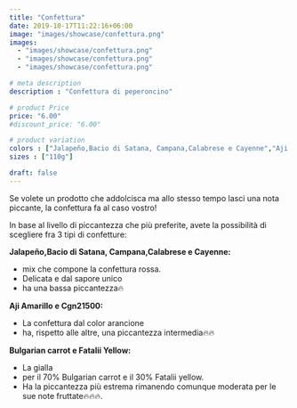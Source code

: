 ```yaml
---
title: "Confettura"
date: 2019-10-17T11:22:16+06:00
image: "images/showcase/confettura.png"
images: 
  - "images/showcase/confettura.png"
  - "images/showcase/confettura.png"
  - "images/showcase/confettura.png"

# meta description
description : "Confettura di peperoncino"

# product Price
price: "6.00"
#discount_price: "6.00"

# product variation
colors : ["Jalapeño,Bacio di Satana, Campana,Calabrese e Cayenne","Aji Amarillo e Cgn21500", "Bulgarian carrot e Fatalii Yellow"]
sizes : ["110g"]

draft: false
---
```


Se volete un prodotto che addolcisca ma allo stesso tempo lasci una nota piccante, la confettura fa al caso vostro!

In base al livello di piccantezza che più preferite, avete la possibilità di scegliere fra 3 tipi di confetture:

**Jalapeño,Bacio di Satana, Campana,Calabrese e Cayenne:**

- mix che compone la confettura rossa. 
- Delicata e dal sapore unico
- ha una bassa piccantezza🔥

**Aji Amarillo e Cgn21500:**

- La confettura dal color arancione 
- ha, rispetto alle altre, una piccantezza intermedia🔥🔥

**Bulgarian carrot e Fatalii Yellow:**

- La gialla
- per il 70% Bulgarian carrot e il 30% Fatalii yellow. 
- Ha la piccantezza più estrema rimanendo comunque moderata per le sue note fruttate🔥🔥🔥.